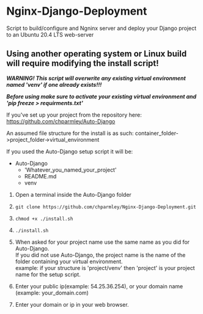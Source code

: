 # Nginx-Django-Deployment
Script to build/configure and Ngninx server and deploy your Django project to an Ubuntu 20.4 LTS web-server

Using another operating system or Linux build will require modifying the install script!
----------------------------------------------------------------------------------------

   ***WARNING! This script will overwrite any existing virtual environment named 'venv' if one already exists!!!***

   ***Before using make sure to activate your existing virtual environment and 'pip freeze > requirments.txt'***

If you've set up your project from the repository here:
https://github.com/chparmley/Auto-Django

   An assumed file structure for the install is as such:
            container_folder->project_folder->virtual_environment

If you used the Auto-Django setup script it will be:  
- Auto-Django
  - 'Whatever_you_named_your_project'  
  - README.md  
  - venv  

 1. Open a terminal inside the Auto-Django folder 
 2. `git clone https://github.com/chparmley/Nginx-Django-Deployment.git`
 3. `chmod +x ./install.sh`
 4. `./install.sh`
 5. When asked for your project name use the same name as you did for Auto-Django.  
    If you did not use Auto-Django, the project name is the name of the folder containing your virtual environment.  
       example: if your structure is 'project/venv' then 'project' is your project name for the setup script.

 6. Enter your public ip(example: 54.25.36.254), or your domain name (example: your_domain.com)

 7. Enter your domain or ip in your web browser.


